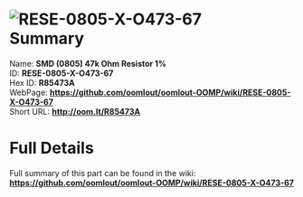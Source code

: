 
![RESE-0805-X-O473-67](https://github.com/oomlout/oomlout-OOMP/blob/master/parts/RESE-0805-X-O473-67/RESE-0805-X-O473-67_420.jpg)   
Summary
=================
  
Name: __SMD (0805) 47k Ohm Resistor 1%__    
ID: __RESE-0805-X-O473-67__   
Hex ID: __R85473A__   
WebPage: __https://github.com/oomlout/oomlout-OOMP/wiki/RESE-0805-X-O473-67__   
Short URL: __http://oom.lt/R85473A__   

Full Details
==========================
Full summary of this part can be found in the wiki:   
__https://github.com/oomlout/oomlout-OOMP/wiki/RESE-0805-X-O473-67__    

